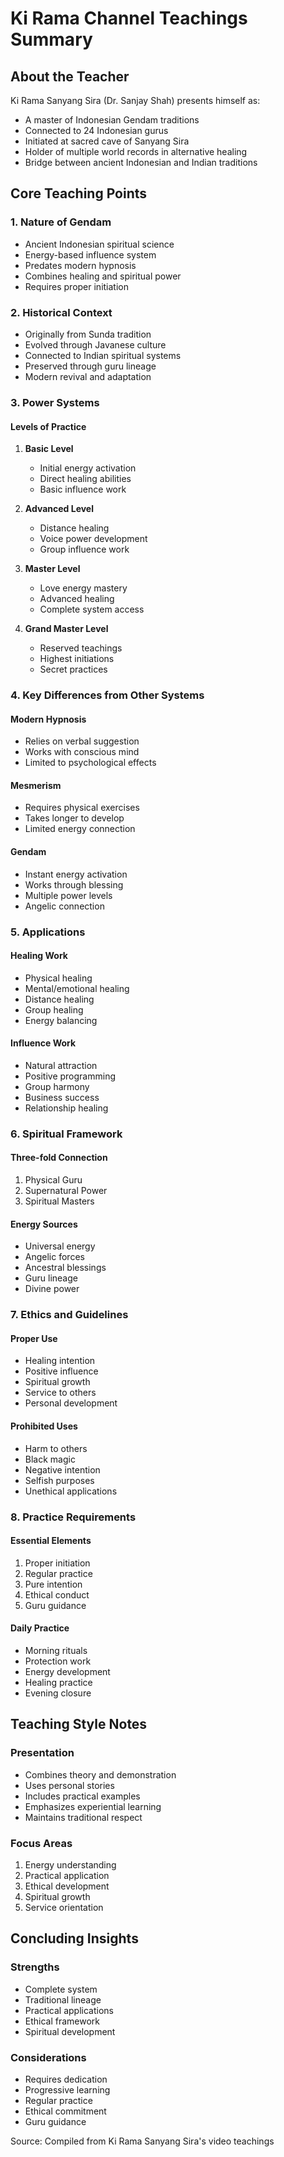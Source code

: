 # Ki Rama Channel Teachings Summary

## About the Teacher

Ki Rama Sanyang Sira (Dr. Sanjay Shah) presents himself as:
- A master of Indonesian Gendam traditions
- Connected to 24 Indonesian gurus
- Initiated at sacred cave of Sanyang Sira
- Holder of multiple world records in alternative healing
- Bridge between ancient Indonesian and Indian traditions

## Core Teaching Points

### 1. Nature of Gendam
- Ancient Indonesian spiritual science
- Energy-based influence system
- Predates modern hypnosis
- Combines healing and spiritual power
- Requires proper initiation

### 2. Historical Context
- Originally from Sunda tradition
- Evolved through Javanese culture
- Connected to Indian spiritual systems
- Preserved through guru lineage
- Modern revival and adaptation

### 3. Power Systems

#### Levels of Practice
1. **Basic Level**
   - Initial energy activation
   - Direct healing abilities
   - Basic influence work

2. **Advanced Level**
   - Distance healing
   - Voice power development
   - Group influence work

3. **Master Level**
   - Love energy mastery
   - Advanced healing
   - Complete system access

4. **Grand Master Level**
   - Reserved teachings
   - Highest initiations
   - Secret practices

### 4. Key Differences from Other Systems

#### Modern Hypnosis
- Relies on verbal suggestion
- Works with conscious mind
- Limited to psychological effects

#### Mesmerism
- Requires physical exercises
- Takes longer to develop
- Limited energy connection

#### Gendam
- Instant energy activation
- Works through blessing
- Multiple power levels
- Angelic connection

### 5. Applications

#### Healing Work
- Physical healing
- Mental/emotional healing
- Distance healing
- Group healing
- Energy balancing

#### Influence Work
- Natural attraction
- Positive programming
- Group harmony
- Business success
- Relationship healing

### 6. Spiritual Framework

#### Three-fold Connection
1. Physical Guru
2. Supernatural Power
3. Spiritual Masters

#### Energy Sources
- Universal energy
- Angelic forces
- Ancestral blessings
- Guru lineage
- Divine power

### 7. Ethics and Guidelines

#### Proper Use
- Healing intention
- Positive influence
- Spiritual growth
- Service to others
- Personal development

#### Prohibited Uses
- Harm to others
- Black magic
- Negative intention
- Selfish purposes
- Unethical applications

### 8. Practice Requirements

#### Essential Elements
1. Proper initiation
2. Regular practice
3. Pure intention
4. Ethical conduct
5. Guru guidance

#### Daily Practice
- Morning rituals
- Protection work
- Energy development
- Healing practice
- Evening closure

## Teaching Style Notes

### Presentation
- Combines theory and demonstration
- Uses personal stories
- Includes practical examples
- Emphasizes experiential learning
- Maintains traditional respect

### Focus Areas
1. Energy understanding
2. Practical application
3. Ethical development
4. Spiritual growth
5. Service orientation

## Concluding Insights

### Strengths
- Complete system
- Traditional lineage
- Practical applications
- Ethical framework
- Spiritual development

### Considerations
- Requires dedication
- Progressive learning
- Regular practice
- Ethical commitment
- Guru guidance

Source: Compiled from Ki Rama Sanyang Sira's video teachings
